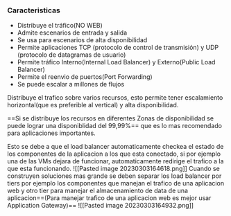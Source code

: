 ### Caracteristicas
-   Distribuye el tráfico(NO WEB)
-   Admite escenarios de entrada y salida
-   Se usa para escenarios de alta disponibilidad
-   Permite aplicaciones TCP (protocolo de control de transmisión) y UDP (protocolo de datagramas de usuario)
-   Permite tráfico Interno(Internal Load Balancer) y Externo(Public Load Balancer)
-   Permite el reenvio de puertos(Port Forwarding)
-   Se puede escalar a millones de flujos

Distribuye el trafico sobre varios recursos, esto permite tener escalamiento horizontal(que es preferible al vertical) y alta disponibilidad.

==Si se distribuye los recursos en diferentes Zonas de disponibilidad se puede lograr una disponiblidad del 99,99%== que es lo mas recomendado para aplicaciones importantes.

Esto se debe a que el load balancer automaticamente checkea el estado de los componentes de la aplicacion a los que esta conectado, si por ejemplo una de las VMs
dejara de funcionar, automaticamente redirige el trafico a la que esta funcionando.
![[Pasted image 20230303164618.png]]
Cuando se construyen soluciones mas grande se deben separar los load balancer por tiers por ejemplo los componentes que manejan el trafico de una aplicacion web y otro tier para manejar el almacenamiento de data de una aplicacion==(Para manejar trafico de una aplicacion web es mejor usar Application Gateway)==
![[Pasted image 20230303164932.png]]